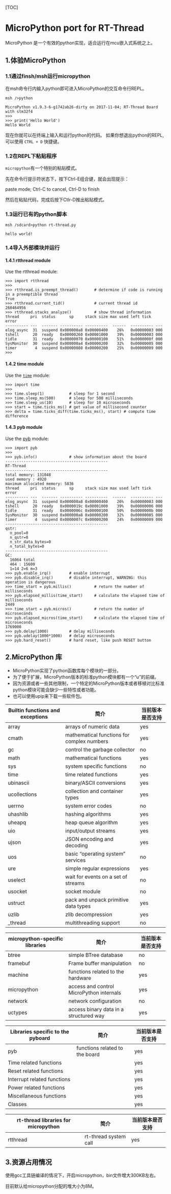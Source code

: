 [TOC]

#  MicroPython port for RT-Thread

MicroPython 是一个有效的python实现，适合运行在mcu嵌入式系统之上。

## 1.体验MicroPython

###  1.1通过finsh/msh运行micropython

在msh命令行内输入python即可进入MicroPython的交互命令行REPL。

```
msh />python

MicroPython v1.9.3-6-g1742ab26-dirty on 2017-11-04; RT-Thread Board with stm32f4
>>> 
>>> print('Hello World')
Hello World

```

现在你就可以在终端上输入和运行python的代码。
如果你想退出python的REPL,可以使用 `CTRL + D` 快捷键。

### 1.2在REPL下粘贴程序

`micropython`有一个特别的粘贴模式。

先在命令行提示符状态下，按下Ctrl-E组合键，就会出现提示：

paste mode; Ctrl-C to cancel, Ctrl-D to finish

然后在粘贴代码，完成后按下Ctlr-D推出粘贴模式。

### 1.3运行已有的python脚本
```
msh /sdcard>python rt-thread.py

hello world!

```

### 1.4导入外部模块并运行
#### 1.4.1 rtthread module

Use the rtthread module:

```
>>> import rtthread
>>> 
>>> rtthread.is_preempt_thread()       # determine if code is running in a preemptible thread
True
>>> rtthread.current_tid()             # current thread id
268464956
>>> rtthread.stacks_analyze()          # show thread information
thread     pri  status      sp     stack size max used left tick  error
---------- ---  ------- ---------- ----------  ------  ---------- ---
elog_async  31  suspend 0x000000a8 0x00000400    26%   0x00000003 000
tshell      20  ready   0x00000260 0x00001000    39%   0x00000003 000
tidle       31  ready   0x00000070 0x00000100    51%   0x0000000f 000
SysMonitor  30  suspend 0x000000a4 0x00000200    32%   0x00000005 000
timer        4  suspend 0x00000080 0x00000200    25%   0x00000009 000
>>> 
```
#### 1.4.2 time module
Use the [`time`](http://docs.micropython.org/en/latest/pyboard/library/utime.html#module-utime) module:
```
>>> import time
>>> 
>>> time.sleep(1)           # sleep for 1 second
>>> time.sleep_ms(500)      # sleep for 500 milliseconds
>>> time.sleep_us(10)       # sleep for 10 microseconds
>>> start = time.ticks_ms() # get value of millisecond counter
>>> delta = time.ticks_diff(time.ticks_ms(), start) # compute time difference
```
#### 1.4.3 pyb module
Use the [pyb](http://docs.micropython.org/en/latest/pyboard/library/pyb.html) module:
```
>>> import pyb
>>>
>>> pyb.info()              # show information about the board
---------------------------------------------
RT-Thread
---------------------------------------------
total memory: 131048
used memory : 4920
maximum allocated memory: 5836
thread     pri  status      sp     stack size max used left tick  error
---------- ---  ------- ---------- ----------  ------  ---------- ---
elog_async  31  suspend 0x000000a8 0x00000400    26%   0x00000003 000
tshell      20  ready   0x0000019c 0x00001000    39%   0x00000006 000
tidle       31  ready   0x0000006c 0x00000100    50%   0x0000000b 000
SysMonitor  30  suspend 0x000000a8 0x00000200    32%   0x00000005 000
timer        4  suspend 0x0000007c 0x00000200    24%   0x00000009 000
---------------------------------------------
qstr:
  n_pool=0
  n_qstr=0
  n_str_data_bytes=0
  n_total_bytes=0
---------------------------------------------
GC:
  16064 total
  464 : 15600
  1=14 2=6 m=3
>>> pyb.enable_irq()        # enable interrupt
>>> pyb.disable_irq()       # disable interrupt, WARNING: this operation is dangerous
>>> time_start = pyb.millis()          # return the number of milliseconds
>>> pyb.elapsed_millis(time_start)     # calculate the elapsed time of milliseconds
2449
>>> time_start = pyb.micros()          # return the number of microseconds
>>> pyb.elapsed_micros(time_start)     # calculate the elapsed time of microseconds
1769000
>>> pyb.delay(1000)         # delay milliseconds
>>> pyb.udelay(1000*1000)   # delay microseconds
>>> pyb.hard_reset()        # hard reset, like push RESET button
```



## 2.MicroPython 库

- MicroPython实现了python函数库每个模块的一部分。
- 为了便于扩展，MicroPython版本的标准python模块都有一个“u”的前缀。
- 因为资源或者一些其他限制，一个特定的MicroPython版本或者移植对比标准python模块可能会缺少一些特性或者功能。
- 也可以使用upip来下载一些软件包。

| Builtin functions and exceptions | 简介                                       | 当前版本是否支持 |
| -------------------------------- | ---------------------------------------- | -------- |
| array                            | arrays of numeric data                   | yes      |
| cmath                            | mathematical functions for complex numbers | yes      |
| gc                               | control the garbage collector            | no       |
| math                             | mathematical functions                   | yes      |
| sys                              | system specific functions                | no       |
| time                             | time related functions                   | yes      |
| ubinascii                        | binary/ASCII conversions                 | yes      |
| ucollections                     | collection and container types           | yes      |
| uerrno                           | system error codes                       | no       |
| uhashlib                         | hashing algorithms                       | yes      |
| uheapq                           | heap queue algorithm                     | yes      |
| uio                              | input/output streams                     | yes      |
| ujson                            | JSON encoding and decoding               | yes      |
| uos                              | basic “operating system” services        | no       |
| ure                              | simple regular expressions               | yes      |
| uselect                          | wait for events on a set of streams      | no       |
| usocket                          | socket module                            | no       |
| ustruct                          | pack and unpack primitive data types     | yes      |
| uzlib                            | zlib decompression                       | yes      |
| _thread                          | multithreading support                   | no       |

| micropython-specific libraries | 简介                                       | 当前版本是否支持 |
| ------------------------------ | ---------------------------------------- | -------- |
| btree                          | simple BTree database                    | no       |
| framebuf                       | Frame buffer manipulation                | no       |
| machine                        | functions related to the hardware        | yes      |
| micropython                    | access and control MicroPython internals | yes      |
| network                        | network configuration                    | no       |
| uctypes                        | access binary data in a structured way   | yes      |

| Libraries specific to the pyboard | 简介                             | 当前版本是否支持 |
| --------------------------------- | ------------------------------ | -------- |
| pyb                               | functions related to the board | yes      |
| Time related functions            |                                | yes      |
| Reset related functions           |                                | yes      |
| Interrupt related functions       |                                | yes      |
| Power related functions           |                                | yes      |
| Miscellaneous functions           |                                | yes      |
| Classes                           |                                | yes      |


| rt-thread libraries for micropython | 简介                    | 当前版本是否支持 |
| ----------------------------------- | --------------------- | -------- |
| rtthread                            | rt-thread system call | yes      |

## 3.资源占用情况

使用gcc工具链编译的情况下，开启micropython，bin文件增大300KB左右。

目前默认给micropython分配的堆大小为8M。